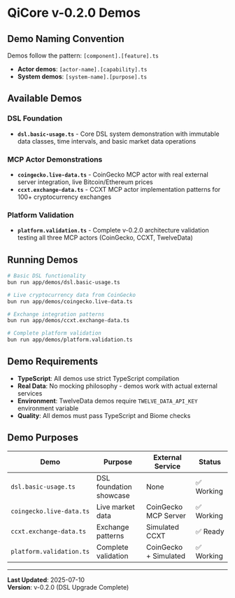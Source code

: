 # QiCore v-0.2.0 Demos

## Demo Naming Convention

Demos follow the pattern: `[component].[feature].ts`

- **Actor demos**: `[actor-name].[capability].ts`
- **System demos**: `[system-name].[purpose].ts`

## Available Demos

### DSL Foundation
- **`dsl.basic-usage.ts`** - Core DSL system demonstration with immutable data classes, time intervals, and basic market data operations

### MCP Actor Demonstrations  
- **`coingecko.live-data.ts`** - CoinGecko MCP actor with real external server integration, live Bitcoin/Ethereum prices
- **`ccxt.exchange-data.ts`** - CCXT MCP actor implementation patterns for 100+ cryptocurrency exchanges

### Platform Validation
- **`platform.validation.ts`** - Complete v-0.2.0 architecture validation testing all three MCP actors (CoinGecko, CCXT, TwelveData)

## Running Demos

```bash
# Basic DSL functionality
bun run app/demos/dsl.basic-usage.ts

# Live cryptocurrency data from CoinGecko
bun run app/demos/coingecko.live-data.ts

# Exchange integration patterns
bun run app/demos/ccxt.exchange-data.ts

# Complete platform validation
bun run app/demos/platform.validation.ts
```

## Demo Requirements

- **TypeScript**: All demos use strict TypeScript compilation
- **Real Data**: No mocking philosophy - demos work with actual external services
- **Environment**: TwelveData demos require `TWELVE_DATA_API_KEY` environment variable
- **Quality**: All demos must pass TypeScript and Biome checks

## Demo Purposes

| Demo | Purpose | External Service | Status |
|------|---------|------------------|--------|
| `dsl.basic-usage.ts` | DSL foundation showcase | None | ✅ Working |
| `coingecko.live-data.ts` | Live market data | CoinGecko MCP Server | ✅ Working |
| `ccxt.exchange-data.ts` | Exchange patterns | Simulated CCXT | ✅ Ready |
| `platform.validation.ts` | Complete validation | CoinGecko + Simulated | ✅ Working |

---

**Last Updated**: 2025-07-10  
**Version**: v-0.2.0 (DSL Upgrade Complete)